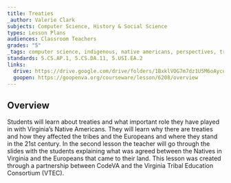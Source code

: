 ```yaml
---
title: Treaties 
_author: Valerie Clark
subjects: Computer Science, History & Social Science
types: Lesson Plans
audiences: Classroom Teachers
grades: "5"
_tags: computer science, indigenous, native americans, perspectives, treaty, virginia tribes
standards: 5.CS.AP.1, 5.CS.DA.11, 5.USI.EA.2
links:
  drive: https://drive.google.com/drive/folders/1BxklVOG7m7dz1U5M6oAycuggARdEw27k?usp=drive_link
  goopen: https://goopenva.org/courseware/lesson/6208/overview
---
```


## Overview

Students will learn about treaties and what important role they have played in with Virginia’s Native Americans. They will learn why there are treaties and how they affected the tribes and the Europeans and where they stand in the 21st century. In the second lesson the teacher will go through the slides with the students explaining what was agreed between the Natives in Virginia and the Europeans that came to their land. This lesson was created through a partnership between CodeVA and the Virginia Tribal Education Consortium (VTEC). 
